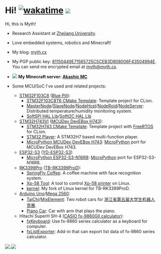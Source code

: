 # Hi! [![wakatime](https://wakatime.com/badge/user/fbf439cc-9e02-45cc-bb7f-21ca6fd95e8d.svg)](https://wakatime.com/@fbf439cc-9e02-45cc-bb7f-21ca6fd95e8d) ![](https://komarev.com/ghpvc/?username=mythologyli)

Hi, this is Myth!

+ Research Assistant at [Zhejiang University](https://www.zju.edu.cn/english/).

+ Love embedded systems, robotics and Minecraft!

+ My blog: [myth.cx](https://myth.cx)

+ My PGP public key: [81150449E71565725C5CEB3D808006F43504994E](https://keys.openpgp.org/vks/v1/by-fingerprint/81150449E71565725C5CEB3D808006F43504994E). You can send me encrypted email at [myth@myth.cx](mailto:myth@myth.cx).

+ ![](https://skin.akashic.cc/avatar/player/Myth?size=20) **My Minecraft server: [Akashic MC](https://mc.akashic.cc)**

+ Some MCU/SoC I've used and related projects:

  + [STM32F103C8](https://www.st.com/en/microcontrollers-microprocessors/stm32f103c8) ([Blue Pill](https://stm32-base.org/boards/STM32F103C8T6-Blue-Pill.html)): 
    + [STM32F103C8T6 CMake Template](https://github.com/Mythologyli/STM32F103C8T6-CMake-Template): Template project for CLion.
    + [MasterNode](https://github.com/Mythologyli/MasterNode)/[SlaveNode](https://github.com/Mythologyli/SlaveNode)/[NodeHost](https://github.com/Mythologyli/NodeHost)/[NodeRoid](https://github.com/Mythologyli/NodeRoid)/[NodeServer](https://github.com/Mythologyli/Node-Server): Distributed temperature/humidity monitoring system.
    + [SoftSPI HAL Lib](https://github.com/Mythologyli/SoftSPI_HAL_Lib)/[SoftI2C HAL Lib](https://github.com/Mythologyli/SoftI2C_HAL_Lib)
  + [STM32H743VI](https://www.st.com/en/microcontrollers-microprocessors/stm32h743vi.html) ([MCUDev DevEBox H743](https://stm32-base.org/boards/STM32H743VIT6-STM32H7XX-M)):
    + [STM32H743 CMake Template](https://github.com/Mythologyli/STM32H743-CMake-Template): Template project with [FreeRTOS](https://www.freertos.org/) for CLion.
    + [STM32 Player](https://github.com/StopPointTeam/STM32-Player): A STM32H7 based multi-function player.
    + [MicroPython MCUDev DevEBox H743](https://github.com/Mythologyli/MicroPython-MCUDev-DevEBox-STM32H743): [MicroPython](https://micropython.org) port for MCUDev DevEBox H743.
  + [ESP32-S3](https://www.espressif.com/en/products/socs/esp32-s3) ([YD-ESP32-S3](https://www.aliexpress.us/item/3256803838808294.html))
    + [MicroPython ESP32-S3-N16R8](https://github.com/Mythologyli/MicroPython-ESP32-S3-N16R8): [MicroPython](https://micropython.org) port for ESP32-S3-N16R8.
  + [RK3399Pro](https://www.rock-chips.com/a/en/products/RK33_Series/2018/0130/874.html) ([TB-RK3399ProD](https://t.rock-chips.com/wiki.php?filename=%E6%9D%BF%E7%BA%A7%E6%8C%87%E5%8D%97/TB-RK3399ProD)):
    + [SpringFly Coffee](https://github.com/Mythologyli/SpringFlyCoffee): A coffee machine with face recognition system.
    + [Xp-58 Tool](https://github.com/Mythologyli/Xp-58-Tool): A tool to control [Xp-58 printer](https://www.xprinter.net/product/596.html) on Linux.
    + [kernel](https://github.com/Mythologyli/kernel): My fork of Linux kernel for TB-RK3399ProD.
  + [Arduino Uno](https://docs.arduino.cc/hardware/uno-rev3)/[Mega 2560](https://docs.arduino.cc/hardware/mega-2560):
    + [TaiChi](https://github.com/StopPointTeam/TaiChi)/[MixElement](https://github.com/StopPointTeam/MixElement): Two robot cars for [浙江省第五届大学生机器人竞赛](https://www.zjcontest.cn/newsdetail?id=1966).
    + [Piano Car](https://github.com/Mythologyli/PianoCar): Car with arm that plays the piano.
  + Hitachi SuperH SH-4 ([CASIO fx-9860GII calculator](https://www.casio.com/intl/scientific-calculators/product.FX-9860GII/)):
    + [fxKeyboard](https://github.com/Mythologyli/fxKeyboard): Use fx-9860 series calculator as a keyboard for computer.
    + [fxListExporter](https://github.com/Mythologyli/fxListExporter): Add-in that can export list data of fx-9860 series calculator.

<a href="https://github.com/anuraghazra/github-readme-stats">
  <img align="center" src="https://github-readme-stats.vercel.app/api?username=Mythologyli&show_icons=true&count_private=true" />
</a>
<a href="https://github.com/anuraghazra/github-readme-stats">
  <img align="center" src="https://github-readme-stats.vercel.app/api/top-langs/?username=Mythologyli&layout=compact" />
</a>
<!-- <a href="https://github.com/anuraghazra/github-readme-stats">
  <img align="center" src="https://github-readme-stats.vercel.app/api/wakatime?username=Mythologyli&custom_title=Coding%20Time%20Last%20Week&layout=compact" />
</a> -->
